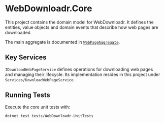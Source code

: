 # WebDownloadr.Core

This project contains the domain model for WebDownloadr. It defines the entities, value objects and domain events that describe how web
pages are downloaded.

The main aggregate is documented in [`WebPageAggregate`](WebPageAggregate/README.md).

## Key Services

`IDownloadWebPageService` defines operations for downloading web pages and managing their lifecycle. Its implementation resides in this
project under `Services/DownloadWebPageService`.

## Running Tests

Execute the core unit tests with:

```bash
dotnet test tests/WebDownloadr.UnitTests
```

